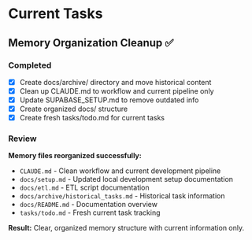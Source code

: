 # Current Tasks

## Memory Organization Cleanup ✅

### Completed
- [x] Create docs/archive/ directory and move historical content
- [x] Clean up CLAUDE.md to workflow and current pipeline only  
- [x] Update SUPABASE_SETUP.md to remove outdated info
- [x] Create organized docs/ structure
- [x] Create fresh tasks/todo.md for current tasks

### Review
**Memory files reorganized successfully:**
- `CLAUDE.md` - Clean workflow and current development pipeline
- `docs/setup.md` - Updated local development setup documentation
- `docs/etl.md` - ETL script documentation
- `docs/archive/historical_tasks.md` - Historical task information
- `docs/README.md` - Documentation overview
- `tasks/todo.md` - Fresh current task tracking

**Result:** Clear, organized memory structure with current information only.